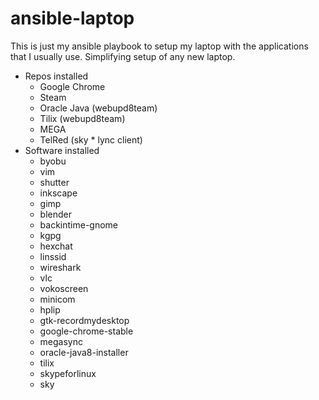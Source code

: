 # ansible-laptop
This is just my ansible playbook to setup my laptop with the applications that I usually use. Simplifying setup of any new laptop.

- Repos installed
  * Google Chrome
  * Steam
  * Oracle Java (webupd8team)
  * Tilix (webupd8team)
  * MEGA
  * TelRed (sky  * lync client)
- Software installed
  * byobu
  * vim
  * shutter
  * inkscape
  * gimp
  * blender
  * backintime-gnome
  * kgpg
  * hexchat
  * linssid
  * wireshark
  * vlc
  * vokoscreen
  * minicom
  * hplip
  * gtk-recordmydesktop
  * google-chrome-stable
  * megasync
  * oracle-java8-installer
  * tilix
  * skypeforlinux
  * sky 
